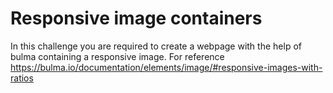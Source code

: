 # Responsive image containers

In this challenge you are required to create a webpage with the help of bulma containing a responsive image.
For reference https://bulma.io/documentation/elements/image/#responsive-images-with-ratios
